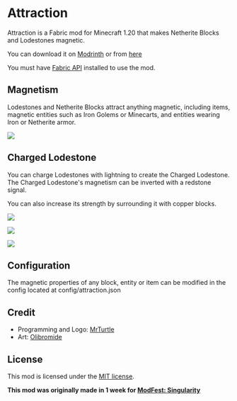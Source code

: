 # Attraction

Attraction is a Fabric mod for Minecraft 1.20 that makes Netherite Blocks and Lodestones magnetic.

You can download it on [Modrinth](https://modrinth.com/mod/attraction) or from [here](https://github.com/Gibatron/attraction/releases)

You must have [Fabric API](https://modrinth.com/mod/fabric-api) installed to use the mod.
## Magnetism
Lodestones and Netherite Blocks attract anything magnetic, including items, magnetic entities such as Iron Golems or Minecarts, and entities wearing Iron or Netherite armor.

![](https://i.imgur.com/dVIQK2F.gif)

## Charged Lodestone
You can charge Lodestones with lightning to create the Charged Lodestone. The Charged Lodestone's magnetism can be inverted with a redstone signal.

You can also increase its strength by surrounding it with copper blocks.

![](https://i.imgur.com/7ucam61.gif)

![](https://i.imgur.com/Ivr4RaV.gif)

![](https://i.imgur.com/UGcGZ83.gif)

## Configuration
The magnetic properties of any block, entity or item can be modified in the config located at config/attraction.json

## Credit
* Programming and Logo: [MrTurtle](https://mrturtle.dev/)
* Art: [Olibromide](https://github.com/Olibromide)

## License

This mod is licensed under the [MIT license](./LICENSE).

**This mod was originally made in 1 week for [ModFest: Singularity](https://modfest.net/)**
